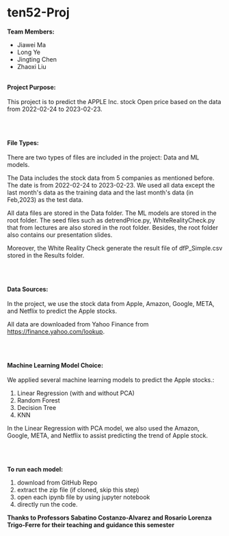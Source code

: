 # ten52-Proj

<b>Team Members:</b>
<ul>
<li>Jiawei Ma</li>
<li>Long Ye</li>
<li>Jingting Chen</li>
<li>Zhaoxi Liu</li>
</ul>

<br>
<b> Project Purpose:</b><br><br>
This project is to predict the APPLE Inc. stock Open price based on the data from 2022-02-24 to 2023-02-23.

<br><br>

<b> File Types:</b><br><br>
There are two types of files are included in the project: Data and ML models.

The Data includes the stock data from 5 companies as mentioned before. The date is from 2022-02-24 to 2023-02-23. We used all data except the last month's data as the training data and the last month's data (in Feb,2023) as the test data.

All data files are stored in the Data folder. The ML models are stored in the root folder. The seed files such as detrendPrice.py, WhiteRealityCheck.py that from lectures are also stored in the root folder. Besides, the root folder also contains our presentation slides.

Moreover, the White Reality Check generate the result file of dfP_Simple.csv stored in the Results folder.

<br><br>

<b> Data Sources: </b><br><br>
In the project, we use the stock data from Apple, Amazon, Google, META, and Netflix to predict the Apple stocks.

All data are downloaded from Yahoo Finance from https://finance.yahoo.com/lookup.

<br><br>

<b> Machine Learning Model Choice: </b><br><br>
We applied several machine learning models to predict the Apple stocks.: 
<ol>
<li>Linear Regression (with and without PCA)</li>
<li>Random Forest</li>
<li>Decision Tree</li> 
<li>KNN</li>
</ol> 

In the Linear Regression with PCA model, we also used the Amazon, Google, META, and Netflix to assist predicting the trend of Apple stock.

<br><br>

<b>To run each model:</b>
<ol>
    <li>download from GitHub Repo</li>
    <li>extract the zip file (if cloned, skip this step)</li>
    <li>open each ipynb file by using jupyter notebook</li>
    <li>directly run the code.</li>
</ol>

<b>Thanks to Professors Sabatino Costanzo-Alvarez and Rosario Lorenza Trigo-Ferre for their teaching and guidance this semester</b>
